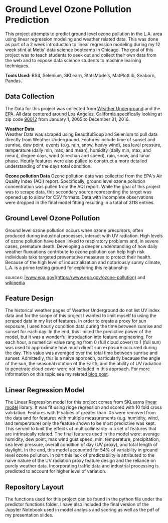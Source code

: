 # Ground Level Ozone Pollution Prediction
This project attempts to predict ground level ozone pollution in the L.A. area using linear regression modeling and weather related data. This was done as part of a 2 week introduction to linear regression modeling during my 12 week stint at Metis' data science bootcamp in Chicago. The goal of this project was to teach students to seek out and collect their own data from the web and to expose data science students to machine learning techniques. 
  
**Tools Used:** BS4, Selenium, SKLearn, StatsModels, MatPlotLib, Seaborn, Pandas.  

## Data Collection  
The Data for this project was collected from [Weather Underground](www.wunderground.org) and the [EPA](https://www.epa.gov/outdoor-air-quality-data/download-daily-data). All data centered around Los Angeles, California specifically looking at zip code [90012](https://www.google.com/maps/place/Los+Angeles,+CA+90012/@34.0659218,-118.2582039,14z/data=!3m1!4b1!4m5!3m4!1s0x80c2c6584fc8dfa1:0xce632757f29b6901!8m2!3d34.0653347!4d-118.243891) from January 1, 2005 to December 31, 2016.  
  
**Weather Data**  
Weather Data was scraped using BeautifulSoup and Selenium to pull data directly from Weather Underground. Features include time of sunset and sunrise, dew point, events (e.g. rain, snow, heavy wind), sea level pressure, temperature (daily min, max, and mean), humidity (daily min, max, and mean), degree days, wind (direction and speed), rain, snow, and lunar phase. Hourly features were also pulled to construct a more detailed understanding of the days total condition.

**Ozone pollution Data**
Ozone pollution data was collected from the EPA's Air Quality Index (AQI) report. Specifically, ground level ozone pollution concentration was pulled from the AQI report. While the goal of this project was to scrape data, this secondary source representing the target was opened up to allow for CSV formats. Data with incomplete observations were dropped in the final model fitting resulting in a total of 3118 entries.  
  
## Ground Level Ozone Pollution
  
Ground level ozone pollution occurs when ozone precursors, often produced during industrial processes, interact with UV radiation. High levels of ozone pollution have been linked to respiratory problems and, in severe cases, premature death. Developing a deeper understanding of how daily weather fluxuations contribute to ozone pollution can help high risk individuals take targeted preventative measures to protect their health. Because of the high level of industrialization and notoriously sunny climate, L.A. is a prime testing ground for exploring this relationship.

_sources:_ [www.epa.gov](https://www.epa.gov/ozone-pollution) and [wikipedia](https://en.wikipedia.org/wiki/Tropospheric_ozone#Health_effects)
  
## Feature Design  
  
The historical weather pages of Weather Underground do not list UV index data and for the scope of this project I wanted to limit myself to using the scraped data in my list of features. In order to create a proxy for sun exposure, I used hourly condition data during the time between sunrise and sunset for each day. In the end, this limited the predictive power of the model, but it was a wonderful introduction into feature engineering. For each hour, a numerical value ranging from 0 (full cloud cover) to 1 (full sun) was used to approximate how much direct sun exposure occurred during the day. This value was averaged over the total time between sunrise and sunset. Admittedly, this is a naive approach, particularly because the angle of the sun, the seasonal rotation of the Earth, and the ability of UV radiation to penetrate cloud cover were not included in this approach. For more information on this topic see my related [blog post](https://paulfblack.github.io/Feature-Design/).
  
## Linear Regression Model  
  
The Linear Regression model for this project comes from SKLearns [linear model](http://scikit-learn.org/stable/modules/linear_model.html) library. It was fit using ridge regression and scored with 10 fold cross validation. Features with P values of greater than .05 were removed from the data and for features with multiple measurements (e.g. humidity, wind, and temperature) only the feature shown to be most predictive was kept. This served to limit the effects of multicollinearity in a set of features that are intrinsically related. The final features used in the model were: average humidity, dew point, max wind gust speed, min. temperature, precipitation, sea level pressure, overall condition of day (UV proxy), and total length of daylight. In the end, this model accounted for 54% of variability in ground level ozone pollution. In part this lack of predictability is attributed to the naive nature of the UV radiation proxy feature design and the reliance on purely weather data. Incorporating traffic data and industrial processing is predicted to account for higher level of variation. 

## Repository Layout  
  
The functions used for this project can be found in the python file under the predictor functions folder. I have also included the final version of the Jupyter Notebook used in model analysis and scoring as well as the pdf of my presentation slides. 
